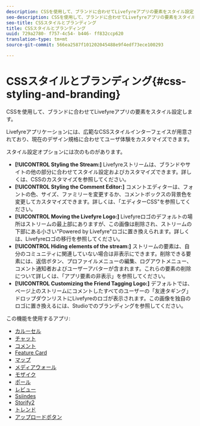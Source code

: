 ```yaml
---
description: CSSを使用して、ブランドに合わせてLivefyreアプリの要素をスタイル設定します。
seo-description: CSSを使用して、ブランドに合わせてLivefyreアプリの要素をスタイル設定します。
seo-title: CSSスタイルとブランディング
title: CSSスタイルとブランディング
uuid: 729a2780- f757-4c54- b446- ff832ccp620
translation-type: tm+mt
source-git-commit: 566ea2587f101202045488e9f4edf73ece100293

---
```



# CSSスタイルとブランディング{#css-styling-and-branding}

CSSを使用して、ブランドに合わせてLivefyreアプリの要素をスタイル設定します。

Livefyreアプリケーションには、広範なCSSスタイルインターフェイスが用意されており、現在のデザイン規格に合わせてユーザ体験をカスタマイズできます。

スタイル設定オプションには次のものがあります。

* **[!UICONTROL Styling the Stream:]** Livefyreストリームは、ブランドやサイトの他の部分に合わせてスタイル設定およびカスタマイズできます。詳しくは、CSSのカスタマイズを参照してください。
* **[!UICONTROL Styling the Comment Editor:]** コメントエディターは、フォントの色、サイズ、ファミリーを変更するか、コメントボックスの背景色を変更してカスタマイズできます。詳しくは、「エディターCSS"を参照してください。
* **[!UICONTROL Moving the Livefyre Logo:]** Livefyreロゴのデフォルトの場所はストリームの最上部にありますが、この画像は削除され、ストリームの下部にある小さい"Powered by Livefyre"ロゴに置き換えられます。詳しくは、Livefyreロゴの移行を参照してください。
* **[!UICONTROL Hiding elements of the stream:]** ストリームの要素は、自分のコミュニティに関連していない場合は非表示にできます。削除できる要素には、返信ボタン、プロファイルメニューの編集、ログアウトメニュー、コメント通知者およびユーザーアバターが含まれます。これらの要素の削除について詳しくは、「アプリ要素の非表示」を参照してください。
* **[!UICONTROL Customizing the Friend Tagging Logo:]** デフォルトでは、ページ上のストリームにコメントしたすべてのユーザーの「友達タギング」ドロップダウンリストにLivefyreのロゴが表示されます。この画像を独自のロゴに置き換えるには、Studioでのブランディングを参照してください。

この機能を使用するアプリ:

* [カルーセル](/help/using/c-about-apps/c-carousel-app/c-carousel-app.md#c_carousel_app)
* [チャット](/help/using/c-about-apps/c-chat-app/c-chat-app.md#c_chat_app)
* [コメント](/help/using/c-about-apps/c-comments/c-comments.md)
* [Feature Card](/help/using/c-about-apps/c-feature-card-app/c-feature-card-app.md#c_feature_card_app)
* [マップ](/help/using/c-about-apps/c-map-app/c-map-app.md#c_map_app)
* [メディアウォール](/help/using/c-about-apps/c-media-wall-app/c-media-wall-app.md#c_media_wall_app)
* [モザイク](/help/using/c-about-apps/c-mosaic-app/c-mosaic-app.md#c_mosaic_app)
* [ポール](/help/using/c-about-apps/c-polls-app/c-polls-app.md#c_polls_app)
* [レビュー](/help/using/c-about-apps/c-reviews-app/c-reviews-app.md#c_reviews_app)
* [Ssiindes](/help/using/c-about-apps/c-sidenotes-app/c-sidenotes-app.md#c_sidenotes_app)
* [Storify2](/help/using/c-about-apps/c-storify2/c-storify2.md#c_storify2)
* [トレンド](/help/using/c-about-apps/c-trending-app/c-trending-app.md#c_trending_app)
* [アップロードボタン](/help/using/c-about-apps/c-upload-button-app/c-upload-button-app.md#c_upload_button_app)

